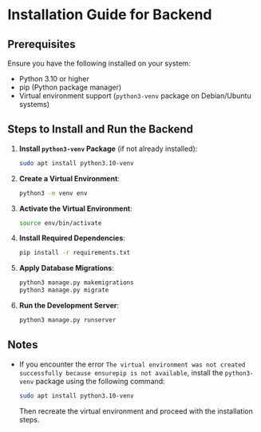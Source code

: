 # Installation Guide for Backend

## Prerequisites

Ensure you have the following installed on your system:

- Python 3.10 or higher
- pip (Python package manager)
- Virtual environment support (`python3-venv` package on Debian/Ubuntu systems)

## Steps to Install and Run the Backend

1. **Install `python3-venv` Package** (if not already installed):

   ```bash
   sudo apt install python3.10-venv
   ```

2. **Create a Virtual Environment**:

   ```bash
   python3 -m venv env
   ```

3. **Activate the Virtual Environment**:

   ```bash
   source env/bin/activate
   ```

4. **Install Required Dependencies**:

   ```bash
   pip install -r requirements.txt
   ```

5. **Apply Database Migrations**:

   ```bash
   python3 manage.py makemigrations
   python3 manage.py migrate
   ```

6. **Run the Development Server**:

   ```bash
   python3 manage.py runserver
   ```

## Notes

- If you encounter the error `The virtual environment was not created successfully because ensurepip is not available`, install the `python3-venv` package using the following command:

   ```bash
   sudo apt install python3.10-venv
   ```

   Then recreate the virtual environment and proceed with the installation steps.
